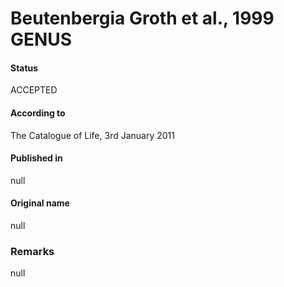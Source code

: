 # Beutenbergia Groth et al., 1999 GENUS

#### Status
ACCEPTED

#### According to
The Catalogue of Life, 3rd January 2011

#### Published in
null

#### Original name
null

### Remarks
null